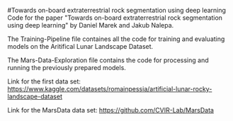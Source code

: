 #Towards on-board extraterrestrial rock segmentation using deep learning
Code for the paper "Towards on-board extraterrestrial rock segmentation using deep learning" by Daniel Marek and Jakub Nalepa.

The Training-Pipeline file containes all the code for training and evaluating models on the Aritifical Lunar Landscape Dataset.

The Mars-Data-Exploration file contains the code for processing and running the previously prepared models.

Link for the first data set: https://www.kaggle.com/datasets/romainpessia/artificial-lunar-rocky-landscape-dataset

Link for the MarsData data set: https://github.com/CVIR-Lab/MarsData
